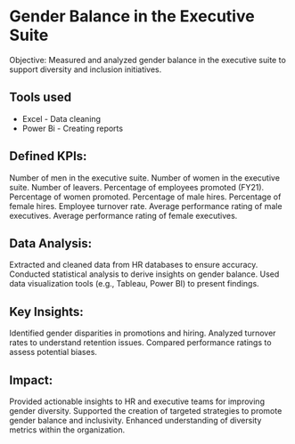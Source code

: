 # Gender Balance in the Executive Suite
Objective: Measured and analyzed gender balance in the executive suite to support diversity and inclusion initiatives.
## Tools used
- Excel - Data cleaning
- Power Bi - Creating reports
## Defined KPIs:
Number of men in the executive suite.
Number of women in the executive suite.
Number of leavers.
Percentage of employees promoted (FY21).
Percentage of women promoted.
Percentage of male hires.
Percentage of female hires.
Employee turnover rate.
Average performance rating of male executives.
Average performance rating of female executives.
## Data Analysis:
Extracted and cleaned data from HR databases to ensure accuracy.
Conducted statistical analysis to derive insights on gender balance.
Used data visualization tools (e.g., Tableau, Power BI) to present findings.
## Key Insights:
Identified gender disparities in promotions and hiring.
Analyzed turnover rates to understand retention issues.
Compared performance ratings to assess potential biases.
## Impact:
Provided actionable insights to HR and executive teams for improving gender diversity.
Supported the creation of targeted strategies to promote gender balance and inclusivity.
Enhanced understanding of diversity metrics within the organization.
